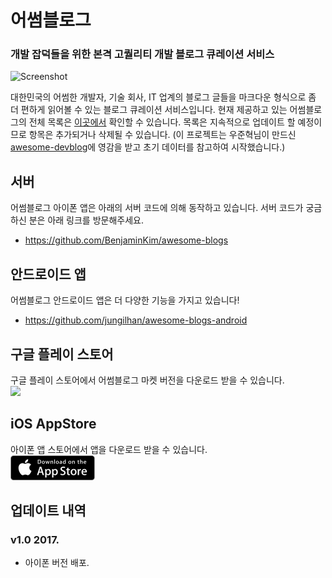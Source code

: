 # 어썸블로그 
### 개발 잡덕들을 위한 본격 고퀄리티 개발 블로그 큐레이션 서비스 

![Screenshot](https://github.com/jungilhan/awesome-blogs-android/raw/develop/screenshot.png)

대한민국의 어썸한 개발자, 기술 회사, IT 업계의 블로그 글들을 마크다운 형식으로 좀 더 편하게 읽어볼 수 있는 블로그 큐레이션 서비스입니다. 현재 제공하고 있는 어썸블로그의 전체 목록은 [이곳에서](https://github.com/BenjaminKim/awesome-blogs/blob/master/config/feeds.yml) 확인할 수 있습니다. 목록은 지속적으로 업데이트 할 예정이므로 항목은 추가되거나 삭제될 수 있습니다. (이 프로젝트는 우준혁님이 만드신 [awesome-devblog](https://github.com/sarojaba/awesome-devblog)에 영감을 받고 초기 데이터를 참고하여 시작했습니다.)

## 서버
어썸블로그 아이폰 앱은 아래의 서버 코드에 의해 동작하고 있습니다. 서버 코드가 궁금하신 분은 아래 링크를 방문해주세요.
 * https://github.com/BenjaminKim/awesome-blogs

## 안드로이드 앱
어썸블로그 안드로이드 앱은 더 다양한 기능을 가지고 있습니다!
 * https://github.com/jungilhan/awesome-blogs-android

## 구글 플레이 스토어
구글 플레이 스토어에서 어썸블로그 마켓 버전을 다운로드 받을 수 있습니다.
<br/>
<a href="https://play.google.com/store/apps/details?id=org.petabytes.awesomeblogs"><img src="https://play.google.com/intl/en_us/badges/images/generic/en_badge_web_generic.png" width="20%"></a>

## iOS AppStore
아이폰 앱 스토어에서 앱을 다운로드 받을 수 있습니다.
<br/>
<a href="https://itunes.apple.com/us/app/%EC%96%B4%EC%8D%B8-%EB%B8%94%EB%A1%9C%EA%B7%B8/id1276023809?l=ko&ls=1&mt=8"><img src="./badge-download-on-the-app-store.png"></a>

## 업데이트 내역
### v1.0 2017.
 * 아이폰 버전 배포.